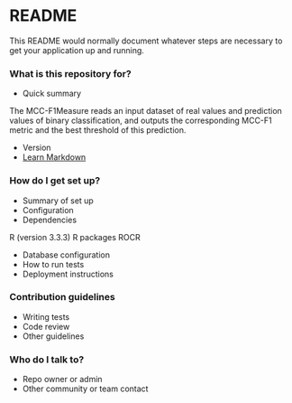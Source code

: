 # README #

This README would normally document whatever steps are necessary to get your application up and running.

### What is this repository for? ###

* Quick summary

The MCC-F1Measure reads an input dataset of real values and prediction values of binary classification, and outputs the corresponding MCC-F1 metric and the best threshold of this prediction.

* Version
* [Learn Markdown](https://bitbucket.org/tutorials/markdowndemo)

### How do I get set up? ###

* Summary of set up
* Configuration
* Dependencies

R (version 3.3.3)
R packages ROCR

* Database configuration
* How to run tests
* Deployment instructions

### Contribution guidelines ###

* Writing tests
* Code review
* Other guidelines

### Who do I talk to? ###

* Repo owner or admin
* Other community or team contact
